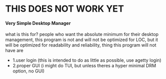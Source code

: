 # THIS DOES NOT WORK YET

#### Very Simple Desktop Manager

what is this for?
people who want the absolute minimum for their desktop management,
this program is not and will not be optimized for LOC,
but it will be optimized for readability and reliability,
thing this program will not have are
* 1.user login (this is intended to do as little as possible, use agetty login)
* 2.proper GUI (i might do TUI, but unless theres a hyper minimal DRM option, no GUI)

